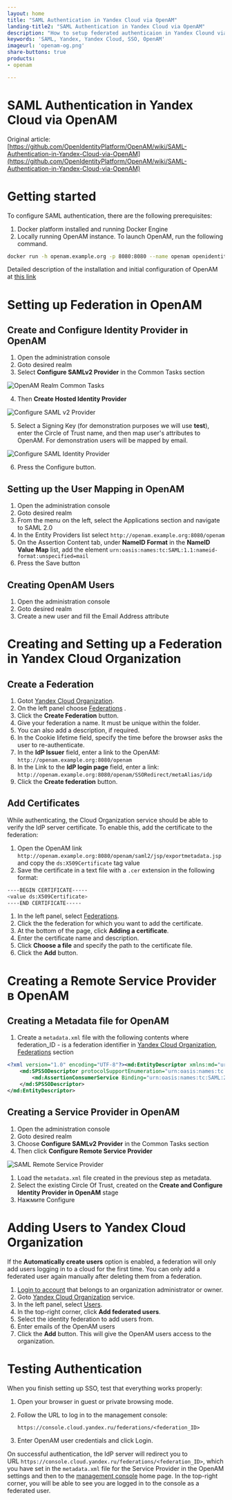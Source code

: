 ```yaml
---
layout: home
title: "SAML Authentication in Yandex Cloud via OpenAM"
landing-title2: "SAML Authentication in Yandex Cloud via OpenAM"
description: "How to setup federated authenticaion in Yandex Clound via OpenAM using SAML"
keywords: 'SAML, Yandex, Yandex Cloud, SSO, OpenAM'
imageurl: 'openam-og.png'
share-buttons: true
products: 
- openam

---
```

<h1>SAML Authentication in Yandex Cloud via OpenAM</h1>

Original article: [https://github.com/OpenIdentityPlatform/OpenAM/wiki/SAML-Authentication-in-Yandex-Cloud-via-OpenAM](https://github.com/OpenIdentityPlatform/OpenAM/wiki/SAML-Authentication-in-Yandex-Cloud-via-OpenAM)

# Getting started

To configure SAML authentication, there are the following prerequisites:

1. Docker platform installed and running Docker Engine
2. Locally running OpenAM instance. To launch OpenAM, run the following command.

```bash
docker run -h openam.example.org -p 8080:8080 --name openam openidentityplatform/openam
```

Detailed description of the installation and initial configuration of OpenAM at [this link](https://github.com/OpenIdentityPlatform/OpenAM/wiki/Quick-Start-Guide) 

# Setting up Federation in OpenAM

## Create and Configure Identity Provider in OpenAM

1. Open the administration console
2. Goto desired realm
3. Select **Configure SAMLv2 Provider** in the Common Tasks section

![OpenAM Realm Common Tasks](/assets/img/saml-yandex-cloud/realm-common-tasks.png)

4. Then **Create Hosted Identity Provider**

![Configure SAML v2 Provider](/assets/img/saml-yandex-cloud/configure-saml-provider.png)

5. Select a Signing Key (for demonstration purposes we will use **test**), enter the Circle of Trust name, and then map user's attributes to OpenAM. For demonstration users will be mapped by email.

![Configure SAML Identity Provider](/assets/img/saml-yandex-cloud/configure-saml-identity-provider.png)

6. Press the Configure button.

## Setting up the User Mapping in OpenAM

1. Open the administration console
2. Goto desired realm
3. From the menu on the left, select the Applications section and navigate to SAML 2.0
4. In the Entity Providers list select `http://openam.example.org:8080/openam`
5. On the Assertion Content tab, under **NameID Format** in the **NameID Value Map** list, add the element `urn:oasis:names:tc:SAML:1.1:nameid-format:unspecified=mail`
6. Press the Save button

## Creating OpenAM Users

1. Open the administration console
2. Goto desired realm
3. Create a new user and fill the Email Address attribute

# Creating and Setting up a Federation in Yandex Cloud Organization

## Create a Federation

1. Gotot [Yandex Cloud Organization](https://org.cloud.yandex.ru/).
2. On the left panel choose [Federations](https://org.cloud.yandex.ru/federations) .
3. Click the **Create Federation** button.
4. Give your federation a name. It must be unique within the folder.
5. You can also add a description, if required.
6. In the Cookie lifetime field, specify the time before the browser asks the user to re-authenticate.
7. In the **IdP Issuer** field, enter a link to the OpenAM: `http://openam.example.org:8080/openam`
8. In the Link to the **IdP login page** field, enter a link: `http://openam.example.org:8080/openam/SSORedirect/metaAlias/idp`    
11. Click the **Create federation** button.

## Add Certificates

While authenticating, the Cloud Organization service should be able to verify the IdP server certificate. To enable this, add the certificate to the federation:

1. Open the OpenAM link `http://openam.example.org:8080/openam/saml2/jsp/exportmetadata.jsp` and copy the `ds:X509Certificate` tag value
2. Save the certificate in a text file with a `.cer` extension in the following format:

```bash
----BEGIN CERTIFICATE-----
<value ds:X509Certificate>
----END CERTIFICATE-----
```

1. In the left panel, select [Federations](https://org.cloud.yandex.ru/federations).
2. Click the the federation for which you want to add the certificate.
3. At the bottom of the page, click **Adding a certificate**.
4. Enter the certificate name and description.
5. Click **Choose a file** and specify the path to the certificate file.
6. Click the **Add** button.

# Creating a Remote Service Provider в OpenAM

## Creating a Metadata file for OpenAM

1. Create a `metadata.xml` file with the following contents where federation_ID - is a federation identifier in [Yandex Cloud Organization](https://org.cloud.yandex.ru), [Federations](https://org.cloud.yandex.ru/federations) section

```xml
<?xml version="1.0" encoding="UTF-8"?><md:EntityDescriptor xmlns:md="urn:oasis:names:tc:SAML:2.0:metadata" entityID="https://console.cloud.yandex.ru/federations/<federation_ID>">
    <md:SPSSODescriptor protocolSupportEnumeration="urn:oasis:names:tc:SAML:2.0:protocol">
        <md:AssertionConsumerService Binding="urn:oasis:names:tc:SAML:2.0:bindings:HTTP-Redirect" Location="https://console.cloud.yandex.ru/federations/<federation_ID>" index="1"/>
    </md:SPSSODescriptor>
</md:EntityDescriptor>
```

## Creating a Service Provider in OpenAM

1. Open the administration console
2. Goto desired realm
3. Choose **Configure SAMLv2 Provider** in the  Common Tasks section
4. Then click **Configure Remote Service Provider**

![SAML Remote Service Provider](/assets/img/saml-yandex-cloud/saml-remote-service-provider.png)

1. Load the `metadata.xml` file created in the previous step as metadata.
2. Select the existing Circle Of Trust, created on the **Create and Configure Identity Provider in OpenAM** stage
3. Нажмите Configure

# Adding Users to Yandex Cloud Organization

If the **Automatically create users** option is enabled, a federation will only add users logging in to a cloud for the first time. You can only add a federated user again manually after deleting them from a federation.

1. [Login to account](https://passport.yandex.ru/) that belongs to an organization administrator or owner.
2. Goto [Yandex Cloud Organization](https://org.cloud.yandex.ru/) service.
3. In the left panel, select [Users](https://org.cloud.yandex.ru/users).
4. In the top-right corner, click  **Add federated users**.
5. Select the identity federation to add users from.
6. Enter emails of the OpenAM users
7. Click the **Add** button. This will give the OpenAM users access to the organization.

# Testing Authentication

When you finish setting up SSO, test that everything works properly:

1. Open your browser in guest or private browsing mode.
2. Follow the URL to log in to the management console:
    
    `https://console.cloud.yandex.ru/federations/<federation_ID>`
    
3. Enter OpenAM user credentials and click Login.

On successful authentication, the IdP server will redirect you to URL `https://console.cloud.yandex.ru/federations/<federation_ID>`, which you have set in the `metadata.xml` file for the Service Provider in the OpenAM settings and then to the [management console](https://console.cloud.yandex.ru/) home page. In the top-right corner, you will be able to see you are logged in to the console as a federated user.
